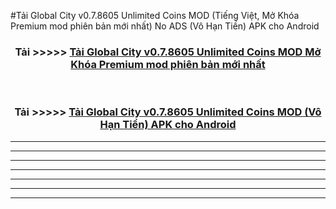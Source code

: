 #Tải Global City v0.7.8605 Unlimited Coins    MOD (Tiếng Việt, Mở Khóa Premium mod phiên bản mới nhất) No ADS (Vô Hạn Tiền) APK cho Android



<div align="center">
<h3>Tải >>>>> <a href="https://roarman.web.app/?vt=Global City v0.7.8605 Unlimited Coins   ">Tải Global City v0.7.8605 Unlimited Coins    MOD Mở Khóa Premium mod phiên bản mới nhất</a></h3><br>

<h3>Tải >>>>> <a href="https://roarman.web.app/?vt=Global City v0.7.8605 Unlimited Coins   ">Tải Global City v0.7.8605 Unlimited Coins    MOD (Vô Hạn Tiền) APK cho Android</a></h3>
</div>


----------------------------------------------------------

----------------------------------------------------------

----------------------------------------------------------

----------------------------------------------------------

----------------------------------------------------------

----------------------------------------------------------

----------------------------------------------------------

